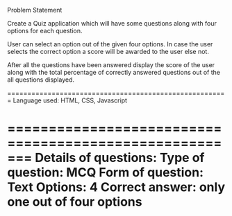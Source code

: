 Problem Statement

Create a Quiz application which will have some questions along with four options for each question.

User can select an option out of the given four options. In case the user selects the correct option  a score will be awarded to the user else not.

After all the questions have been answered display the score of the user along with the total percentage of correctly answered questions out of the all questions displayed.

=======================================================
Language used:
HTML, CSS, Javascript

=======================================================
Details of questions:
Type of question: MCQ
Form of question: Text
Options: 4
Correct answer: only one out of four options
=======================================================
